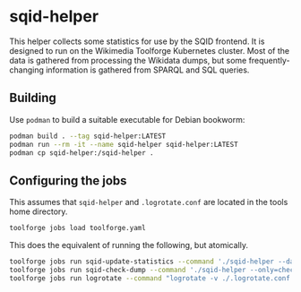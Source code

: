 # sqid-helper

This helper collects some statistics for use by the SQID frontend. It
is designed to run on the Wikimedia Toolforge Kubernetes cluster. Most
of the data is gathered from processing the Wikidata dumps, but some
frequently-changing information is gathered from SPARQL and SQL
queries.

## Building
Use `podman` to build a suitable executable for Debian bookworm:
```bash
podman build . --tag sqid-helper:LATEST
podman run --rm -it --name sqid-helper sqid-helper:LATEST
podman cp sqid-helper:/sqid-helper .
```

## Configuring the jobs
This assumes that `sqid-helper` and `.logrotate.conf` are located in the tools home directory.

```bash
toolforge jobs load toolforge.yaml
```

This does the equivalent of running the following, but atomically.
```bash
toolforge jobs run sqid-update-statistics --command './sqid-helper --data-path ~/projects/sqid/data' --image bookworm --cpu 1 --mem 512M --schedule '@hourly' --emails onfailure --filelog-stdout ~/logs/sqid-update-statistics.log --filelog-stderr ~/logs/sqid-update-statistics.log
toolforge jobs run sqid-check-dump --command './sqid-helper --only=check-dump --data-path ~/projects/sqid/data' --image bookworm --cpu 1 --mem 6Gi --schedule '@hourly' --emails onfailure --filelog-stdout ~/logs/sqid-check-dump.log --filelog-stderr ~/logs/sqid-check-dump.log
toolforge jobs run logrotate --command "logrotate -v ./.logrotate.conf --state ./.logrotate.state" --image mariadb --schedule '@daily'
```